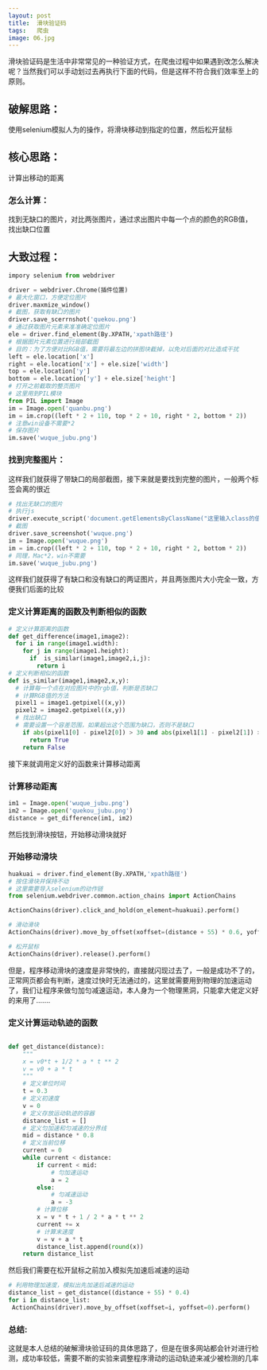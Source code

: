 ```yaml
---
layout: post
title:  滑块验证码
tags:   爬虫
image: 06.jpg
---
```


滑块验证码是生活中非常常见的一种验证方式，在爬虫过程中如果遇到改怎么解决呢？当然我们可以手动划过去再执行下面的代码，但是这样不符合我们效率至上的原则。

## 破解思路：

使用selenium模拟人为的操作，将滑块移动到指定的位置，然后松开鼠标

## 核心思路：

计算出移动的距离

### 怎么计算：

找到无缺口的图片，对比两张图片，通过求出图片中每一个点的颜色的RGB值，找出缺口位置

## 大致过程：

```python
impory selenium from webdriver

driver = webdriver.Chrome(插件位置)
# 最大化窗口，方便定位图片
driver.maxmize_window()
# 截图，获取有缺口的图片
driver.save_scerrnshot('quekou.png')
# 通过获取图片元素来准准确定位图片
ele = driver.find_element(By.XPATH,'xpath路径')
# 根据图片元素位置进行局部截图
# 目的：为了方便对比RGB值，需要将最左边的拼图块截掉，以免对后面的对比造成干扰
left = ele.location['x']
right = ele.location['x'] + ele.size['width']
top = ele.location['y']
bottom = ele.location['y'] + ele.size['height']
# 打开之前截取的整页图片
# 这里用到PIL模块
from PIL import Image
im = Image.open('quanbu.png')
im = im.crop((left * 2 + 110, top * 2 + 10, right * 2, bottom * 2))
# 注意win设备不需要*2
# 保存图片
im.save('wuque_jubu.png')
```

### 找到完整图片：

这样我们就获得了带缺口的局部截图，接下来就是要找到完整的图片，一般两个标签会离的很近

```python
# 找出无缺口的图片
# 执行js
driver.execute_script('document.getElementsByClassName("这里输入class的值")[0].style="display:block"')
# 截图
driver.save_screenshot('wuque.png')
im = Image.open('wuque.png')
im = im.crop((left * 2 + 110, top * 2 + 10, right * 2, bottom * 2))
# 同理，Mac*2，win不需要
im.save('wuque_jubu.png')
```

这样我们就获得了有缺口和没有缺口的两证图片，并且两张图片大小完全一致，方便我们后面的比较

### 定义计算距离的函数及判断相似的函数

```python
# 定义计算距离的函数
def get_difference(image1,image2):
  for i in range(image1.width):
    for j in range(image1.height):
      if  is_similar(image1,image2,i,j):
        return i
# 定义判断相似的函数
def is_similar(image1,image2,x,y):
  # 计算每一个点在对应图片中的rgb值，判断是否缺口
  # 计算RGB值的方法
  pixel1 = image1.getpixel((x,y))
  pixel2 = image2.getpixel((x,y))
  # 找出缺口
  # 需要设置一个容差范围，如果超出这个范围为缺口，否则不是缺口
    if abs(pixel1[0] - pixel2[0]) > 30 and abs(pixel1[1] - pixel2[1]) > 30 and abs(pixel1[2] - pixel2[2]) > 30:
      return True
    return False
```

接下来就调用定义好的函数来计算移动距离

### 计算移动距离

```python
im1 = Image.open('wuque_jubu.png')
im2 = Image.open('quekou_jubu.png')
distance = get_difference(im1, im2)
```

然后找到滑块按钮，开始移动滑块就好

### 开始移动滑块

```python
huakuai = driver.find_element(By.XPATH,'xpath路径')
# 按住滑块并保持不动
# 这里需要导入selenium的动作链
from selenium.webdriver.common.action_chains import ActionChains

ActionChains(driver).click_and_hold(on_element=huakuai).perform()

# 滑动滑块
ActionChains(driver).move_by_offset(xoffset=(distance + 55) * 0.6, yoffset=0).perform()

# 松开鼠标
ActionChains(driver).release().perform()

```

但是，程序移动滑块的速度是非常快的，直接就闪现过去了，一般是成功不了的，正常网页都会有判断，速度过快时无法通过的，这里就需要用到物理的加速运动了，我们让程序来做匀加匀减速运动，本人身为一个物理黑洞，只能拿大佬定义好的来用了.......

### 定义计算运动轨迹的函数

```python

def get_distance(distance):
    """
    x = v0*t + 1/2 * a * t ** 2
    v = v0 + a * t
    """
    # 定义单位时间
    t = 0.3
    # 定义初速度
    v = 0
    # 定义存放运动轨迹的容器
    distance_list = []
    # 定义匀加速和匀减速的分界线
    mid = distance * 0.8
    # 定义当前位移
    current = 0
    while current < distance:
        if current < mid:
            # 匀加速运动
            a = 2
        else:
            # 匀减速运动
            a = -3
        # 计算位移
        x = v * t + 1 / 2 * a * t ** 2
        current += x
        # 计算末速度
        v = v + a * t
        distance_list.append(round(x))
    return distance_list
```

然后我们需要在松开鼠标之前加入模拟先加速后减速的运动

```python
# 利用物理加速度，模拟出先加速后减速的运动
distance_list = get_distance((distance + 55) * 0.4)
for i in distance_list:
 ActionChains(driver).move_by_offset(xoffset=i, yoffset=0).perform()
```

### 总结:

这就是本人总结的破解滑块验证码的具体思路了，但是在很多网站都会针对进行检测，成功率较低，需要不断的实验来调整程序滑动的运动轨迹来减少被检测的几率
